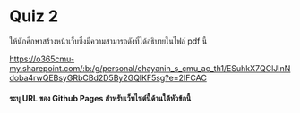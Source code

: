 # Quiz 2

ให้นักศึกษาสร้างหน้าเว็บซึ่งมีความสามารถดังที่ได้อธิบายในไฟล์ pdf นี้

https://o365cmu-my.sharepoint.com/:b:/g/personal/chayanin_s_cmu_ac_th1/ESuhkX7QClJInNdoba4rwQEBsyGRbCBd2D5By2GQlKF5sg?e=2IFCAC

#### ระบุ URL ของ Github Pages สำหรับเว็บไซต์นี้ด้านใต้หัวข้อนี้
